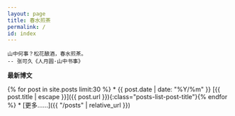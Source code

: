```yaml
---
layout: page
title: 春水煎茶
permalink: /
id: index
---
```



```
山中何事？松花酿酒，春水煎茶。
-- 张可久《人月圆·山中书事》
```

**最新博文**

<div class="posts-list" markdown="1">
{% for post in site.posts limit:30 %}
* <span class="post-date-container"><span class="posts-list-post-date">{{ post.date | date: "%Y/%m" }}</span></span>
  [{{ post.title | escape }}]({{ post.url }}){:class="posts-list-post-title"}{% endfor %}
* [更多......]({{ "/posts" | relative_url }})

<div class="clear"></div>
</div>
